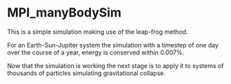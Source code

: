 # MPI_manyBodySim

This is a simple simulation making use of the leap-frog method.

For an Earth-Sun-Jupiter system the simulation with a timestep of one day over the course of a year, energy is conserved within 0.007%.

Now that the simulation is working the next stage is to apply it to systems of thousands of particles simulating gravitational collapse.
